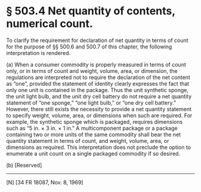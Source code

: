 # § 503.4   Net quantity of contents, numerical count.

To clarify the requirement for declaration of net quantity in terms of count for the purpose of §§ 500.6 and 500.7 of this chapter, the following interpretation is rendered.


(a) When a consumer commodity is properly measured in terms of count only, or in terms of count and weight, volume, area, or dimension, the regulations are interpreted not to require the declaration of the net content as “one”, provided the statement of identity clearly expresses the fact that only one unit is contained in the package. Thus the unit synthetic sponge, the unit light bulb, and the unit dry cell battery do not require a net quantity statement of “one sponge,” “one light bulb,” or “one dry cell battery.” However, there still exists the necessity to provide a net quantity statement to specify weight, volume, area, or dimensions when such are required. For example, the synthetic sponge which is packaged, requires dimensions such as “5 in. × 3 in. × 1 in.” A multicomponent package or a package containing two or more units of the same commodity shall bear the net quantity statement in terms of count, and weight, volume, area, or dimensions as required. This interpretation does not preclude the option to enumerate a unit count on a single packaged commodity if so desired.


(b) [Reserved]



---

[N] [34 FR 18087, Nov. 8, 1969]




